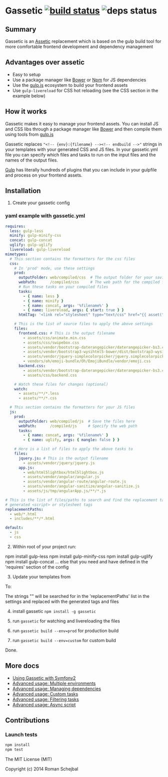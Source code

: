 # Gassetic [![build status](https://travis-ci.org/romanschejbal/gassetic.svg?branch=master)](https://travis-ci.org/romanschejbal/gassetic) ![deps status](https://david-dm.org/romanschejbal/gassetic.png)


## Summary
Gassetic is an [Assetic](https://github.com/kriswallsmith/assetic) replacement which is based on the gulp build tool for more comfortable frontend development and dependency management

## Advantages over assetic
- Easy to setup
- Use a package manager like [Bower](http://bower.io/) or [Npm](http://npmjs.com) for JS dependencies
- Use the [gulp.js](http://gulpjs.com/) ecosystem to build your frontend assets
- Use `gulp-livereload` for CSS hot reloading (see the CSS section in the example below)

## How it works

Gassetic makes it easy to manage your frontend assets. You can install JS and CSS libs through a package manager like [Bower](http://bower.io/) and then compile them using tools from [gulp.js](http://gulpjs.com)

Gassetic replaces ```"<!-- {env}:{filename} --><!-- endbuild -->"``` strings in your templates with your generated CSS and JS files. In your gassetic.yml file you can specify which files and tasks to run on the input files and the names of the output files.

[Gulp](http://gulpjs.com/plugins/) has literally hundreds of plugins that you can include in your gulpfile and process on your frontend assets.


## Installation

1) Create your gassetic config

### yaml example with gassetic.yml
```yml
requires:
  less: gulp-less
  minify: gulp-minify-css
  concat: gulp-concat
  uglify: gulp-uglify
  livereload: gulp-livereload
mimetypes:
  # This section contains the formatters for the css files
  css:
    # In 'prod' mode, use these settings
    prod:
      outputFolder: web/compiled/css  # The output folder for your saving your compiled files
      webPath:      /compiled/css     # The web path for the compiled files
      # Run these tasks on your compiled files
      tasks:
        - { name: less }
        - { name: minify }
        - { name: concat, args: '%filename%' }
        - { name: livereload, args: { start: true } }
      htmlTag: '<link rel="stylesheet" type="text/css" href="{{ asset("%path%") }}">' # custom html tag

    # This is the list of source files to apply the above settings
    files:
      frontend.css: # This is the output filename
        - assets/css/animate.min.css
        - assets/css/swipebox.css
        - assets/vendor/bootstrap-daterangepicker/daterangepicker-bs3.css
        - assets/vendor/bootstrap3-wysihtml5-bower/dist/bootstrap3-wysihtml5.css
        - assets/vendor/jquery-simplecolorpicker/jquery.simplecolorpicker.css
        - vendors/oh/emoji-bundle/Oh/EmojiBundle/vendor/emoji.css
      backend.css:
        - assets/vendor/bootstrap-daterangepicker/daterangepicker-bs3.css
        - assets/css/backend.css

    # Watch these files for changes (optional)
    watch:
      - assets/**/*.less
      - assets/**/*.css

  # This section contains the formatters for your JS files
  js:
    prod:
      outputFolder: web/compiled/js  # Save the files here
      webPath:      /compiled/js     # Specify the web path
      tasks:
        - { name: concat, args: '%filename%' }
        - { name: uglify, args: { mangle: false } }

    # Here is a list of files to apply the above tasks to
    files:
      jquery.js: # This is the output filename
        - assets/vendor/jquery/jquery.js
      app.js:
        - web/html5lightbox/html5lightbox.js
        - assets/vendor/angular/angular.js
        - assets/vendor/angular-route/angular-route.js
        - assets/vendor/angular-sanitize/angular-sanitize.js
        - assets/js/tmp/angularApp.js/**/*.js

# This is the list of files/paths to search and find the replacement tags to insert the
# generated <script> or stylesheet tags
replacementPaths:
  - web/*.html
  - includes/**/*.html

default:
  - js
  - css
```

2) Within root of your project run:

  npm install gulp-less
  npm install gulp-minify-css
  npm install gulp-uglify
  npm install gulp-concat
  ... else that you need and have defined in the 'requires' section of the config

3) Update your templates from

  <link rel="stylesheet" ...

To:

  <!-- prod:frontend.css --><!-- endbuild -->

The strings "<!-- {environment}:{filename} --><!-- endbuild -->" will be searched for in the 'replacementPaths' list in the settings and replaced with the generated tags and files

4) install gassetic ```npm install -g gassetic```

5) run ```gassetic``` for watching and livereloading the files

6) run ```gassetic build --env=prod``` for production build

7) run ```gassetic build --env=custom``` for custom build

Done.

## More docs

- [Using Gassetic with Symfony2](https://github.com/romanschejbal/gassetic/blob/master/Resources/doc/GasseticAndSymfony2.md)
- [Advanced usage: Multiple environments](https://github.com/romanschejbal/gassetic/blob/master/Resources/doc/MultipleEnvironments.md)
- [Advanced usage: Managing dependencies](https://github.com/romanschejbal/gassetic/blob/master/Resources/doc/ManagingDependencies.md)
- [Advanced usage: Custom tasks](https://github.com/romanschejbal/gassetic/blob/master/Resources/doc/CustomTasks.md)
- [Advanced usage: Filtering tasks](https://github.com/romanschejbal/gassetic/blob/master/Resources/doc/FilteringTasks.md)
- [Advanced usage: Async script](https://github.com/romanschejbal/gassetic/blob/master/Resources/doc/AsyncScript.md)

## Contributions
### Launch tests
```sh
npm install
npm test
```

The MIT License (MIT)

Copyright (c) 2014 Roman Schejbal
